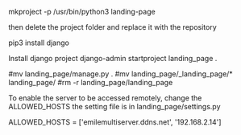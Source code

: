 mkproject -p /usr/bin/python3 landing-page

then delete the project folder and replace it with the repository

pip3 install django

Install django project
django-admin startproject landing_page .

#mv landing_page/manage.py .
#mv landing_page/_landing_page/* landing_page/
#rm -r landing_page/landing_page

To enable the server to be accessed remotely, change the ALLOWED_HOSTS
the setting file is in landing_page/settings.py

ALLOWED_HOSTS = ['emilemultiserver.ddns.net', '192.168.2.14']
